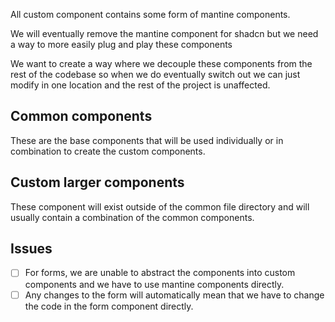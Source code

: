 All custom component contains some form of mantine components.

We will eventually remove the mantine component for shadcn but we need a way to more easily plug and play these components

We want to create a way where we decouple these components from the rest of the codebase so when we do eventually switch out
we can just modify in one location and the rest of the project is unaffected.

## Common components
These are the base components that will be used individually or in combination to create the custom components.


## Custom larger components
These component will exist outside of the common file directory and will usually contain a combination of the common components.


## Issues
- [ ] For forms, we are unable to abstract the components into custom components and we have to use mantine components directly.
- [ ] Any changes to the form will automatically mean that we have to change the code in the form component directly.
